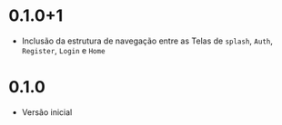 # 0.1.0+1

* Inclusão da estrutura de navegação entre as Telas de `splash`, `Auth`, `Register`, `Login` e `Home`

# 0.1.0

* Versão inicial